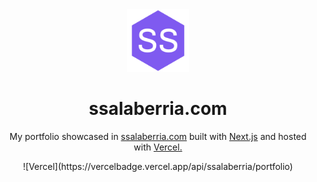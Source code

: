<div align="center">
  <img alt="Logo" src="public/images/logo-color.svg" width="100" />
</div>
<h1 align="center">
  ssalaberria.com
</h1>
<p align="center">
  My portfolio showcased in <a href="https://ssalaberria.com" target="_blank">ssalaberria.com</a> built with <a href="https://nextjs.org/" target="_blank">Next.js</a> and hosted with <a href="https://vercel.com/" target="_blank">Vercel.</a>
</p>
<p align="center">
  ![Vercel](https://vercelbadge.vercel.app/api/ssalaberria/portfolio)
</p>